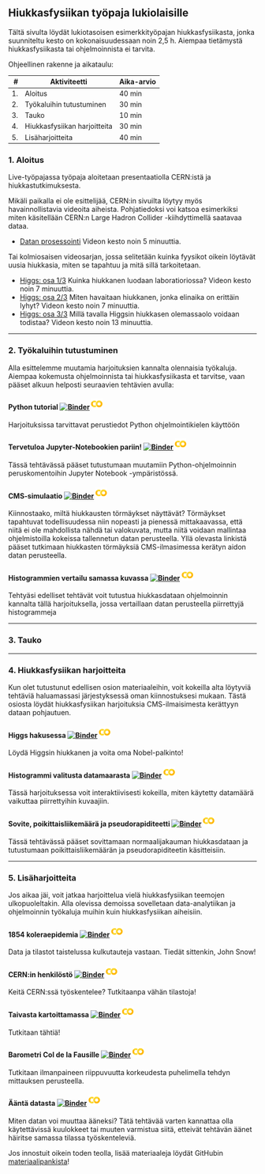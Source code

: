## Hiukkasfysiikan työpaja lukiolaisille

Tältä sivulta löydät lukiotasoisen esimerkkityöpajan hiukkasfysiikasta, jonka suunniteltu kesto on kokonaisuudessaan noin 2,5 h. Aiempaa tietämystä hiukkasfysiikasta tai ohjelmoinnista ei tarvita. 

Ohjeellinen rakenne ja aikataulu:

| #  |       Aktiviteetti       | Aika-arvio |
|---:|--------------------------|--------|
| 1. | Aloitus                  | 40 min |
| 2. | Työkaluihin tutustuminen | 30 min |
| 3. | Tauko                    | 10 min |
| 4. | Hiukkasfysiikan harjoitteita | 30 min |
| 5. | Lisäharjoitteita         | 40 min |

### 1. Aloitus

Live-työpajassa työpaja aloitetaan presentaatiolla CERN:istä ja hiukkastutkimuksesta. 

Mikäli paikalla ei ole esittelijää, CERN:in sivuilta löytyy myös havainnollistavia videoita aiheista. Pohjatiedoksi voi katsoa esimerkiksi miten käsitellään CERN:n Large Hadron Collider -kiihdyttimellä saatavaa dataa.
- [Datan prosessointi](https://videos.cern.ch/record/1541893) Videon kesto noin 5 minuuttia.

Tai kolmiosaisen videosarjan, jossa selitetään kuinka fyysikot oikein löytävät uusia hiukkasia, miten se tapahtuu ja mitä sillä tarkoitetaan.
- [Higgs: osa 1/3](https://www.youtube.com/watch?v=so2nCu2Jkbc) Kuinka hiukkanen luodaan laboratioriossa? Videon kesto noin 7 minuuttia.
- [Higgs: osa 2/3](https://www.youtube.com/watch?v=pW4LTunlXS4) Miten havaitaan hiukkanen, jonka elinaika on erittäin lyhyt? Videon kesto noin 7 minuuttia.
- [Higgs: osa 3/3](https://www.youtube.com/watch?v=8-WFBGCvv-w) Millä tavalla Higgsin hiukkasen olemassaolo voidaan todistaa? Videon kesto noin 13 minuuttia.

---

### 2. Työkaluihin tutustuminen

Alla esittelemme muutamia harjoituksien kannalta olennaisia työkaluja. Aiempaa kokemusta ohjelmoinnista tai hiukkasfysiikasta et tarvitse, vaan pääset alkuun helposti seuraavien tehtävien avulla:

#### Python tutorial [![Binder](https://mybinder.org/badge.svg)](https://mybinder.org/v2/gh/cms-opendata-education/cms-jupyter-materials-finnish/master?filepath=Opetusmateriaalit%2FAvoinDataHiukkasfysiikassa%2F3_Data-analyysi%2F00_Python-tutorial.ipynb) [![Colaboratory](https://github.com/cms-opendata-education/cms-jupyter-materials-finnish/blob/master/Kuvat/colab_icon.png?raw=true)](https://colab.research.google.com/github/cms-opendata-education/cms-jupyter-materials-finnish/blob/master/Opetusmateriaalit/AvoinDataHiukkasfysiikassa/3_Data-analyysi/00_Python-tutorial.ipynb)
Harjoituksissa tarvittavat perustiedot Python ohjelmointikielen käyttöön

#### Tervetuloa Jupyter-Notebookien pariin! [![Binder](https://mybinder.org/badge.svg)](https://mybinder.org/v2/gh/cms-opendata-education/cms-jupyter-materials-finnish/master?filepath=TyokalutTutuiksi%2FTervetuloa-Jupyter-Notebookien-pariin!.ipynb) [![Colaboratory](https://github.com/cms-opendata-education/cms-jupyter-materials-finnish/blob/master/Kuvat/colab_icon.png?raw=true)](https://colab.research.google.com/github/cms-opendata-education/cms-jupyter-materials-finnish/blob/master/TyokalutTutuiksi/Tervetuloa-Jupyter-Notebookien-pariin!.ipynb)

Tässä tehtävässä pääset tutustumaan muutamiin Python-ohjelmoinnin peruskomentoihin Jupyter Notebook -ympäristössä.

#### CMS-simulaatio [![Binder](https://mybinder.org/badge.svg)](https://mybinder.org/v2/gh/cms-opendata-education/cms-jupyter-materials-finnish/master?filepath=Opetusmateriaalit%2FAvoinDataHiukkasfysiikassa%2F2_CMS-simulaatio.ipynb) [![Colaboratory](https://github.com/cms-opendata-education/cms-jupyter-materials-finnish/blob/master/Kuvat/colab_icon.png?raw=true)](https://colab.research.google.com/github/cms-opendata-education/cms-jupyter-materials-finnish/blob/master/Opetusmateriaalit/AvoinDataHiukkasfysiikassa/2_CMS-simulaatio.ipynb)

Kiinnostaako, miltä hiukkausten törmäykset näyttävät? Törmäykset tapahtuvat todellisuudessa niin nopeasti ja pienessä mittakaavassa, että niitä ei ole mahdollista nähdä tai valokuvata, mutta niitä voidaan mallintaa ohjelmistoilla kokeissa tallennetun datan perusteella. Yllä olevasta linkistä pääset tutkimaan hiukkasten törmäyksiä CMS-ilmasimessa kerätyn aidon datan perusteella.

#### Histogrammien vertailu samassa kuvassa [![Binder](https://mybinder.org/badge.svg)](https://mybinder.org/v2/gh/cms-opendata-education/cms-jupyter-materials-finnish/master?filepath=Demot%2FHiukkasfysiikkaa%2FHistogrammien-vertailu-samassa-kuvassa.ipynb) [![Colaboratory](https://github.com/cms-opendata-education/cms-jupyter-materials-finnish/blob/master/Kuvat/colab_icon.png?raw=true)](https://colab.research.google.com/github/cms-opendata-education/cms-jupyter-materials-finnish/blob/master/Demot/Hiukkasfysiikkaa/Histogrammien-vertailu-samassa-kuvassa.ipynb)

Tehtyäsi edelliset tehtävät voit tutustua hiukkasdataan ohjelmoinnin kannalta tällä harjoituksella, jossa vertaillaan datan perusteella piirrettyjä histogrammeja

---

### 3. Tauko

---

### 4. Hiukkasfysiikan harjoitteita

Kun olet tutustunut edellisen osion materiaaleihin, voit kokeilla alta löytyviä tehtäviä haluamassasi järjestyksessä oman kiinnostuksesi mukaan. Tästä osiosta löydät hiukkasfysiikan harjoituksia CMS-ilmaisimesta kerättyyn dataan pohjautuen.

#### Higgs hakusessa [![Binder](https://mybinder.org/badge.svg)](https://mybinder.org/v2/gh/cms-opendata-education/cms-jupyter-materials-finnish/master?filepath=Demot%2FHiukkasfysiikkaa%2FHiggs-hakusessa-4-leptonia.ipynb) [![Colaboratory](https://github.com/cms-opendata-education/cms-jupyter-materials-finnish/blob/master/Kuvat/colab_icon.png?raw=true)](https://colab.research.google.com/github/cms-opendata-education/cms-jupyter-materials-finnish/blob/master/Demot/Hiukkasfysiikkaa/Higgs-hakusessa-4-leptonia.ipynb)
Löydä Higgsin hiukkanen ja voita oma Nobel-palkinto!

#### Histogrammi valitusta datamaarasta [![Binder](https://mybinder.org/badge.svg)](https://mybinder.org/v2/gh/cms-opendata-education/cms-jupyter-materials-finnish/master?filepath=Demot%2FHiukkasfysiikkaa%2FEsim2-histogrammi-valitusta-datamaarasta.ipynb) [![Colaboratory](https://github.com/cms-opendata-education/cms-jupyter-materials-finnish/blob/master/Kuvat/colab_icon.png?raw=true)](https://colab.research.google.com/github/cms-opendata-education/cms-jupyter-materials-finnish/blob/master/Demot/Hiukkasfysiikkaa/Esim2-histogrammi-valitusta-datamaarasta.ipynb)
Tässä harjoituksessa voit interaktiivisesti kokeilla, miten käytetty datamäärä vaikuttaa piirrettyihin kuvaajiin.

#### Sovite, poikittaisliikemäärä ja pseudorapiditeetti [![Binder](https://mybinder.org/badge.svg)](https://mybinder.org/v2/gh/cms-opendata-education/cms-jupyter-materials-finnish/master?filepath=Demot%2FHiukkasfysiikkaa%2FSovite%2C%20poikittaisliikem%C3%A4%C3%A4r%C3%A4%20ja%20pseudorapiditeetti.ipynb) [![Colaboratory](https://github.com/cms-opendata-education/cms-jupyter-materials-finnish/blob/master/Kuvat/colab_icon.png?raw=true)](https://colab.research.google.com/github/cms-opendata-education/cms-jupyter-materials-finnish/blob/master/Demot/Hiukkasfysiikkaa/Sovite%2C%20poikittaisliikem%C3%A4%C3%A4r%C3%A4%20ja%20pseudorapiditeetti.ipynb)
Tässä tehtävässä pääset sovittamaan normaalijakauman hiukkasdataan ja tutustumaan poikittaisliikemäärän ja pseudorapiditeetin käsitteisiin.

---

### 5. Lisäharjoitteita

Jos aikaa jäi, voit jatkaa harjoittelua vielä hiukkasfysiikan teemojen ulkopuoleltakin. Alla olevissa demoissa sovelletaan data-analytiikan ja ohjelmoinnin työkaluja muihin kuin hiukkasfysiikan aiheisiin.

#### 1854 koleraepidemia [![Binder](https://mybinder.org/badge.svg)](https://mybinder.org/v2/gh/cms-opendata-education/cms-jupyter-materials-finnish/master?filepath=Demot%2FMuut_aiheet%2F1854_koleraepidemia.ipynb) [![Colaboratory](https://github.com/cms-opendata-education/cms-jupyter-materials-finnish/blob/master/Kuvat/colab_icon.png?raw=true)](https://colab.research.google.com/github/cms-opendata-education/cms-jupyter-materials-finnish/blob/master/Demot/Muut_aiheet/1854_koleraepidemia.ipynb)
Data ja tilastot taistelussa kulkutauteja vastaan. Tiedät sittenkin, John Snow!

#### CERN:in henkilöstö [![Binder](https://mybinder.org/badge.svg)](https://mybinder.org/v2/gh/cms-opendata-education/cms-jupyter-materials-finnish/master?filepath=Demot%2FMuut_aiheet%2FCERN_henkilosto.ipynb) [![Colaboratory](https://github.com/cms-opendata-education/cms-jupyter-materials-finnish/blob/master/Kuvat/colab_icon.png?raw=true)](https://colab.research.google.com/github/cms-opendata-education/cms-jupyter-materials-finnish/blob/master/Demot/Muut_aiheet/CERN_henkilosto.ipynb)
Keitä CERN:ssä työskentelee? Tutkitaanpa vähän tilastoja!

#### Taivasta kartoittamassa [![Binder](https://mybinder.org/badge.svg)](https://mybinder.org/v2/gh/cms-opendata-education/cms-jupyter-materials-finnish/master?filepath=Demot%2FMuut_aiheet%2FTaivasta_kartoittamassa.ipynb) [![Colaboratory](https://github.com/cms-opendata-education/cms-jupyter-materials-finnish/blob/master/Kuvat/colab_icon.png?raw=true)](https://colab.research.google.com/github/cms-opendata-education/cms-jupyter-materials-finnish/blob/master/Demot/Muut_aiheet/Taivasta_kartoittamassa.ipynb)
Tutkitaan tähtiä!

#### Barometri Col de la Fausille [![Binder](https://mybinder.org/badge.svg)](https://mybinder.org/v2/gh/cms-opendata-education/cms-jupyter-materials-finnish/master?filepath=Demot%2FMuut_aiheet%2Fbarometri_col_de_la_fausille.ipynb) [![Colaboratory](https://github.com/cms-opendata-education/cms-jupyter-materials-finnish/blob/master/Kuvat/colab_icon.png?raw=true)](https://colab.research.google.com/github/cms-opendata-education/cms-jupyter-materials-finnish/blob/master/Demot/Muut_aiheet/barometri_col_de_la_fausille.ipynb)
Tutkitaan ilmanpaineen riippuvuutta korkeudesta puhelimella tehdyn mittauksen perusteella.

#### Ääntä datasta [![Binder](https://mybinder.org/badge.svg)](https://mybinder.org/v2/gh/cms-opendata-education/cms-jupyter-materials-finnish/master?filepath=Demot%2FMuut_aiheet%2Faanta-datasta.ipynb) [![Colaboratory](https://github.com/cms-opendata-education/cms-jupyter-materials-finnish/blob/master/Kuvat/colab_icon.png?raw=true)](https://colab.research.google.com/github/cms-opendata-education/cms-jupyter-materials-finnish/blob/master/Demot/Muut_aiheet/aanta-datasta.ipynb)
Miten datan voi muuttaa ääneksi? Tätä tehtävää varten kannattaa olla käytettävissä kuulokkeet tai muuten varmistua siitä, etteivät tehtävän äänet häiritse samassa tilassa työskenteleviä.

Jos innostuit oikein toden teolla, lisää materiaaleja löydät GitHubin [materiaalipankista](https://github.com/cms-opendata-education/cms-jupyter-materials-finnish)!

```python

```
